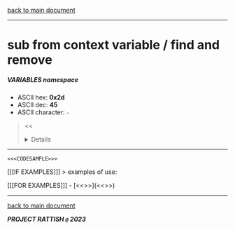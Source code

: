 [back to main document](../README.md)

---

# sub from context variable / find and remove
##### VARIABLES namespace
- ASCII hex: __0x2d__
- ASCII dec: __45__
- ASCII character: `-`

> <<<DETAILS>>>

---

  ```
  <<<CODESAMPLE>>>
  ```

[[[IF EXAMPLES]]]  > examples of use:

[[[FOR EXAMPLES]]]  - [<<<EXAMPLENAME>>>](<<<EXAMPLELINK>>>)

---

[back to main document](../README.md)

***PROJECT RATTISH `@` 2023***
